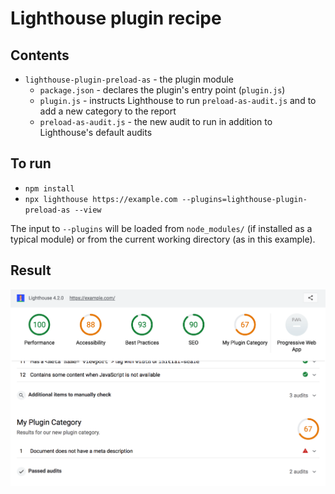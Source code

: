 # Lighthouse plugin recipe

## Contents
- `lighthouse-plugin-preload-as` - the plugin module
  - `package.json` - declares the plugin's entry point (`plugin.js`)
  - `plugin.js` - instructs Lighthouse to run `preload-as-audit.js` and to add a new category to the report
  - `preload-as-audit.js` - the new audit to run in addition to Lighthouse's default audits
 
## To run

- `npm install`
- `npx lighthouse https://example.com --plugins=lighthouse-plugin-preload-as --view`

The input to `--plugins` will be loaded from `node_modules/` (if installed as a typical module) or from the current working directory (as in this example).

## Result

![Screenshot of report with plugin results](./plugin-recipe-screenshot.png)
